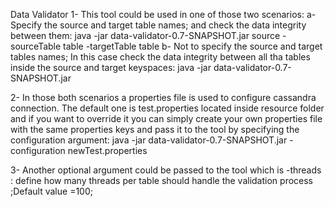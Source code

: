 Data Validator
1- This tool could be used in one of those two scenarios:
    a- Specify the source and target table names; and check the data integrity between them:
        java -jar data-validator-0.7-SNAPSHOT.jar source -sourceTable table -targetTable table
    b- Not to specify the source and target tables names; In this case check the data integrity between all tha tables inside the source and target keyspaces:
        java -jar data-validator-0.7-SNAPSHOT.jar

2- In those both scenarios a properties file is used to configure cassandra connection. The default one is test.properties located inside resource folder
and if you want to override it you can simply create your own properties file with the same properties keys and pass it to the tool by specifying the configuration argument:
    java -jar data-validator-0.7-SNAPSHOT.jar -configuration newTest.properties

3- Another optional argument could be passed to the tool which is -threads : define how many threads per table should handle the validation process ;Default value =100;

